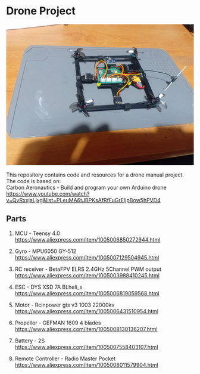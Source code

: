 # Drone Project
![Drone Image](drone.jpeg)

This repository contains code and resources for a drone manual project.  
The code is based on:  
Carbon Aeronautics - Build and program your own Arduino drone  
https://www.youtube.com/watch?v=QvRxxjaLjxg&list=PLeuMA6tJBPKsAfRfFuGrEljpBow5hPVD4

## Parts
1. MCU - Teensy 4.0  
https://www.aliexpress.com/item/1005006850272944.html

2. Gyro - MPU6050 GY-512  
https://www.aliexpress.com/item/1005007129504945.html

3. RC receiver - BetaFPV ELRS 2.4GHz 5Channel PWM output  
https://www.aliexpress.com/item/1005003988410245.html

4. ESC - DYS XSD 7A BLheli_s  
https://www.aliexpress.com/item/1005006819059568.html

5. Motor - Rcinpower gts v3 1003 22000kv  
https://www.aliexpress.com/item/1005006431510954.html

6. Propellor - GEFMAN 1609 4 blades  
https://www.aliexpress.com/item/1005008130136207.html

7. Battery - 2S  
https://www.aliexpress.com/item/1005007558403107.html

8. Remote Controller - Radio Master Pocket  
https://www.aliexpress.com/item/1005008011579904.html
